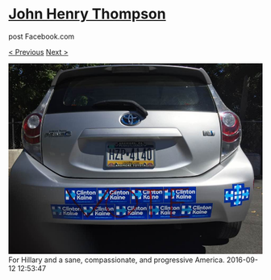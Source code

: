 # [John Henry Thompson](../README.md)
post Facebook.com

[< Previous](2016-09-13-1.md) [Next >](2016-09-11-1.md)

[![](../media/2016-09-12/Timeline-Photos-For-Hillary-and-a-sane-compassionate-and-progres.jpg)](../README.md)
For Hillary and a sane, compassionate, and progressive America.
2016-09-12 12:53:47